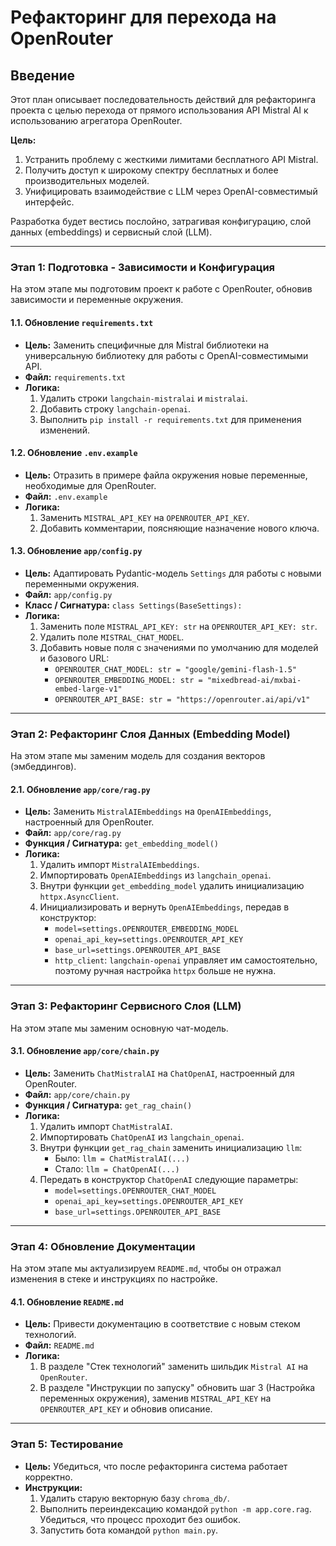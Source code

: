 # Рефакторинг для перехода на OpenRouter

## Введение
Этот план описывает последовательность действий для рефакторинга проекта с целью перехода от прямого использования API Mistral AI к использованию агрегатора OpenRouter.

**Цель:**
1.  Устранить проблему с жесткими лимитами бесплатного API Mistral.
2.  Получить доступ к широкому спектру бесплатных и более производительных моделей.
3.  Унифицировать взаимодействие с LLM через OpenAI-совместимый интерфейс.

Разработка будет вестись послойно, затрагивая конфигурацию, слой данных (embeddings) и сервисный слой (LLM).

---

### **Этап 1: Подготовка - Зависимости и Конфигурация**

На этом этапе мы подготовим проект к работе с OpenRouter, обновив зависимости и переменные окружения.

#### **1.1. Обновление `requirements.txt`**
*   **Цель:** Заменить специфичные для Mistral библиотеки на универсальную библиотеку для работы с OpenAI-совместимыми API.
*   **Файл:** `requirements.txt`
*   **Логика:**
    1.  Удалить строки `langchain-mistralai` и `mistralai`.
    2.  Добавить строку `langchain-openai`.
    3.  Выполнить `pip install -r requirements.txt` для применения изменений.

#### **1.2. Обновление `.env.example`**
*   **Цель:** Отразить в примере файла окружения новые переменные, необходимые для OpenRouter.
*   **Файл:** `.env.example`
*   **Логика:**
    1.  Заменить `MISTRAL_API_KEY` на `OPENROUTER_API_KEY`.
    2.  Добавить комментарии, поясняющие назначение нового ключа.

#### **1.3. Обновление `app/config.py`**
*   **Цель:** Адаптировать Pydantic-модель `Settings` для работы с новыми переменными окружения.
*   **Файл:** `app/config.py`
*   **Класс / Сигнатура:** `class Settings(BaseSettings):`
*   **Логика:**
    1.  Заменить поле `MISTRAL_API_KEY: str` на `OPENROUTER_API_KEY: str`.
    2.  Удалить поле `MISTRAL_CHAT_MODEL`.
    3.  Добавить новые поля с значениями по умолчанию для моделей и базового URL:
        *   `OPENROUTER_CHAT_MODEL: str = "google/gemini-flash-1.5"`
        *   `OPENROUTER_EMBEDDING_MODEL: str = "mixedbread-ai/mxbai-embed-large-v1"`
        *   `OPENROUTER_API_BASE: str = "https://openrouter.ai/api/v1"`

---

### **Этап 2: Рефакторинг Слоя Данных (Embedding Model)**

На этом этапе мы заменим модель для создания векторов (эмбеддингов).

#### **2.1. Обновление `app/core/rag.py`**
*   **Цель:** Заменить `MistralAIEmbeddings` на `OpenAIEmbeddings`, настроенный для OpenRouter.
*   **Файл:** `app/core/rag.py`
*   **Функция / Сигнатура:** `get_embedding_model()`
*   **Логика:**
    1.  Удалить импорт `MistralAIEmbeddings`.
    2.  Импортировать `OpenAIEmbeddings` из `langchain_openai`.
    3.  Внутри функции `get_embedding_model` удалить инициализацию `httpx.AsyncClient`.
    4.  Инициализировать и вернуть `OpenAIEmbeddings`, передав в конструктор:
        *   `model=settings.OPENROUTER_EMBEDDING_MODEL`
        *   `openai_api_key=settings.OPENROUTER_API_KEY`
        *   `base_url=settings.OPENROUTER_API_BASE`
        *   `http_client`: `langchain-openai` управляет им самостоятельно, поэтому ручная настройка `httpx` больше не нужна.

---

### **Этап 3: Рефакторинг Сервисного Слоя (LLM)**

На этом этапе мы заменим основную чат-модель.

#### **3.1. Обновление `app/core/chain.py`**
*   **Цель:** Заменить `ChatMistralAI` на `ChatOpenAI`, настроенный для OpenRouter.
*   **Файл:** `app/core/chain.py`
*   **Функция / Сигнатура:** `get_rag_chain()`
*   **Логика:**
    1.  Удалить импорт `ChatMistralAI`.
    2.  Импортировать `ChatOpenAI` из `langchain_openai`.
    3.  Внутри функции `get_rag_chain` заменить инициализацию `llm`:
        *   Было: `llm = ChatMistralAI(...)`
        *   Стало: `llm = ChatOpenAI(...)`
    4.  Передать в конструктор `ChatOpenAI` следующие параметры:
        *   `model=settings.OPENROUTER_CHAT_MODEL`
        *   `openai_api_key=settings.OPENROUTER_API_KEY`
        *   `base_url=settings.OPENROUTER_API_BASE`

---

### **Этап 4: Обновление Документации**

На этом этапе мы актуализируем `README.md`, чтобы он отражал изменения в стеке и инструкциях по настройке.

#### **4.1. Обновление `README.md`**
*   **Цель:** Привести документацию в соответствие с новым стеком технологий.
*   **Файл:** `README.md`
*   **Логика:**
    1.  В разделе "Стек технологий" заменить шильдик `Mistral AI` на `OpenRouter`.
    2.  В разделе "Инструкции по запуску" обновить шаг 3 (Настройка переменных окружения), заменив `MISTRAL_API_KEY` на `OPENROUTER_API_KEY` и обновив описание.

---

### **Этап 5: Тестирование**

*   **Цель:** Убедиться, что после рефакторинга система работает корректно.
*   **Инструкции:**
    1.  Удалить старую векторную базу `chroma_db/`.
    2.  Выполнить переиндексацию командой `python -m app.core.rag`. Убедиться, что процесс проходит без ошибок.
    3.  Запустить бота командой `python main.py`.
